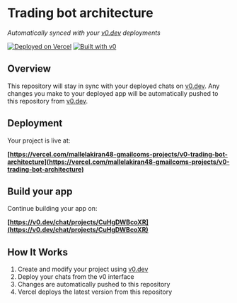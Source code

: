 # Trading bot architecture

*Automatically synced with your [v0.dev](https://v0.dev) deployments*

[![Deployed on Vercel](https://img.shields.io/badge/Deployed%20on-Vercel-black?style=for-the-badge&logo=vercel)](https://vercel.com/mallelakiran48-gmailcoms-projects/v0-trading-bot-architecture)
[![Built with v0](https://img.shields.io/badge/Built%20with-v0.dev-black?style=for-the-badge)](https://v0.dev/chat/projects/CuHgDWBcoXR)

## Overview

This repository will stay in sync with your deployed chats on [v0.dev](https://v0.dev).
Any changes you make to your deployed app will be automatically pushed to this repository from [v0.dev](https://v0.dev).

## Deployment

Your project is live at:

**[https://vercel.com/mallelakiran48-gmailcoms-projects/v0-trading-bot-architecture](https://vercel.com/mallelakiran48-gmailcoms-projects/v0-trading-bot-architecture)**

## Build your app

Continue building your app on:

**[https://v0.dev/chat/projects/CuHgDWBcoXR](https://v0.dev/chat/projects/CuHgDWBcoXR)**

## How It Works

1. Create and modify your project using [v0.dev](https://v0.dev)
2. Deploy your chats from the v0 interface
3. Changes are automatically pushed to this repository
4. Vercel deploys the latest version from this repository
